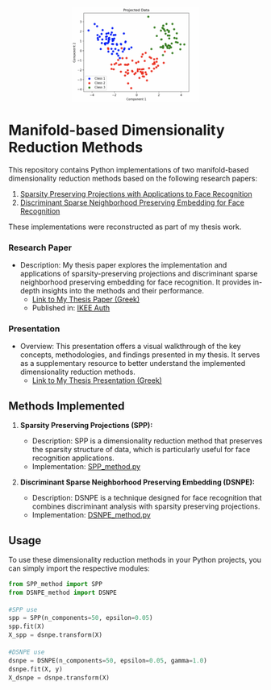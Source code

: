 <p align="center">
  <img src="https://github.com/tonypapakon/DRmethods/blob/main/extras/wine.png" align="center" width=50% height=50% />
</p>

# Manifold-based Dimensionality Reduction Methods

This repository contains Python implementations of two manifold-based dimensionality reduction methods based on the following research papers:

1. [Sparsity Preserving Projections with Applications to Face Recognition](https://www.sciencedirect.com/science/article/abs/pii/S0031320309001964)
2. [Discriminant Sparse Neighborhood Preserving Embedding for Face Recognition](https://www.sciencedirect.com/science/article/abs/pii/S0031320312000672?via%3Dihub)

These implementations were reconstructed as part of my thesis work.

### Research Paper
- Description: My thesis paper explores the implementation and applications of sparsity-preserving projections and discriminant sparse neighborhood preserving embedding for face recognition. It provides in-depth insights into the methods and their performance.
  - [Link to My Thesis Paper (Greek)](https://github.com/tonypapakon/DRmethods/blob/main/Thesis.pdf)
  - Published in: [IKEE Auth](http://ikee.lib.auth.gr/record/351350/?ln=el)

### Presentation
- Overview: This presentation offers a visual walkthrough of the key concepts, methodologies, and findings presented in my thesis. It serves as a supplementary resource to better understand the implemented dimensionality reduction methods.
  - [Link to My Thesis Presentation (Greek)](https://github.com/tonypapakon/DRmethods/blob/main/Presentation.pdf)

## Methods Implemented

1. **Sparsity Preserving Projections (SPP):**
   - Description: SPP is a dimensionality reduction method that preserves the sparsity structure of data, which is particularly useful for face recognition applications.
   - Implementation: [SPP_method.py](SPP_method.py)

2. **Discriminant Sparse Neighborhood Preserving Embedding (DSNPE):**
   - Description: DSNPE is a technique designed for face recognition that combines discriminant analysis with sparsity preserving projections.
   - Implementation: [DSNPE_method.py](DSNPE_method.py)

## Usage

To use these dimensionality reduction methods in your Python projects, you can simply import the respective modules:

```python
from SPP_method import SPP
from DSNPE_method import DSNPE

#SPP use
spp = SPP(n_components=50, epsilon=0.05)
spp.fit(X)
X_spp = dsnpe.transform(X)

#DSNPE use
dsnpe = DSNPE(n_components=50, epsilon=0.05, gamma=1.0)
dsnpe.fit(X, y)
X_dsnpe = dsnpe.transform(X)
